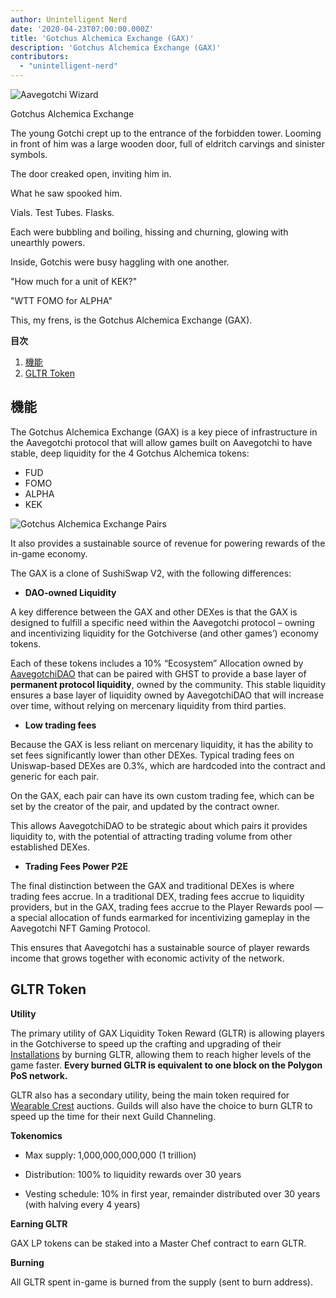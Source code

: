```yaml
---
author: Unintelligent Nerd
date: '2020-04-23T07:00:00.000Z'
title: 'Gotchus Alchemica Exchange (GAX)'
description: 'Gotchus Alchemica Exchange (GAX)'
contributors:
  - "unintelligent-nerd"
---
```


<div class="headerImageContainer">
<img class="headerImage" src="/gotchus-alchemica-exchange/wizard-aavegotchi.gif" alt="Aavegotchi Wizard">
<p class="headerImageText">Gotchus Alchemica Exchange</p>
</div>

The young Gotchi crept up to the entrance of the forbidden tower. Looming in front of him was a large wooden door, full of eldritch carvings and sinister symbols.

The door creaked open, inviting him in.

What he saw spooked him.

Vials. Test Tubes. Flasks.

Each were bubbling and boiling, hissing and churning, glowing with unearthly powers.

Inside, Gotchis were busy haggling with one another.

"How much for a unit of KEK?"

"WTT FOMO for ALPHA"

This, my frens, is the Gotchus Alchemica Exchange (GAX).

<div class="contentsBox">

**目次**

<ol>
<li><a href=#features>機能</a></li>
<li><a href=#gltr-token>GLTR Token</a></li>
</ol>

</div>

## 機能

The Gotchus Alchemica Exchange (GAX) is a key piece of infrastructure in the Aavegotchi protocol that will allow games built on Aavegotchi to have stable, deep liquidity for the 4 Gotchus Alchemica tokens:

* FUD
* FOMO
* ALPHA
* KEK

<img class="bodyImage" src="/gotchus-alchemica-exchange/gotchus-alchemica-exchange-pairs.png" alt="Gotchus Alchemica Exchange Pairs" />

It also provides a sustainable source of revenue for powering rewards of the in-game economy.

The GAX is a clone of SushiSwap V2, with the following differences:

* **DAO-owned Liquidity**

A key difference between the GAX and other DEXes is that the GAX is designed to fulfill a specific need within the Aavegotchi protocol – owning and incentivizing liquidity for the Gotchiverse (and other games’) economy tokens.

Each of these tokens includes a 10% “Ecosystem” Allocation owned by [AavegotchiDAO](/dao) that can be paired with GHST to provide a base layer of **permanent protocol liquidity**, owned by the community. This stable liquidity ensures a base layer of liquidity owned by AavegotchiDAO that will increase over time, without relying on mercenary liquidity from third parties.

* **Low trading fees**

Because the GAX is less reliant on mercenary liquidity, it has the ability to set fees significantly lower than other DEXes. Typical trading fees on Uniswap-based DEXes are 0.3%, which are hardcoded into the contract and generic for each pair.

On the GAX, each pair can have its own custom trading fee, which can be set by the creator of the pair, and updated by the contract owner.

This allows AavegotchiDAO to be strategic about which pairs it provides liquidity to, with the potential of attracting trading volume from other established DEXes.

* **Trading Fees Power P2E**

The final distinction between the GAX and traditional DEXes is where trading fees accrue. In a traditional DEX, trading fees accrue to liquidity providers, but in the GAX, trading fees accrue to the Player Rewards pool — a special allocation of funds earmarked for incentivizing gameplay in the Aavegotchi NFT Gaming Protocol.

This ensures that Aavegotchi has a sustainable source of player rewards income that grows together with economic activity of the network.

## GLTR Token

**Utility**

The primary utility of GAX Liquidity Token Reward (GLTR) is allowing players in the Gotchiverse to speed up the crafting and upgrading of their [Installations](/gotchiverse#building-on-realm-parcels) by burning GLTR, allowing them to reach higher levels of the game faster. **Every burned GLTR is equivalent to one block on the Polygon PoS network.**

GLTR also has a secondary utility, being the main token required for [Wearable Crest](/guild#accessing-a-guild) auctions. Guilds will also have the choice to burn GLTR to speed up the time for their next Guild Channeling.

**Tokenomics**

* Max supply: 1,000,000,000,000 (1 trillion)

* Distribution: 100% to liquidity rewards over 30 years

* Vesting schedule: 10% in first year, remainder distributed over 30 years (with halving every 4 years)

**Earning GLTR**

GAX LP tokens can be staked into a Master Chef contract to earn GLTR.

**Burning**

All GLTR spent in-game is burned from the supply (sent to burn address).

